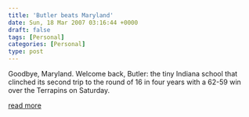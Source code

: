 ```yaml
---
title: 'Butler beats Maryland'
date: Sun, 18 Mar 2007 03:16:44 +0000
draft: false
tags: [Personal]
categories: [Personal]
type: post
---
```


Goodbye, Maryland. Welcome back, Butler: the tiny Indiana school that clinched its second trip to the round of 16 in four years with a 62-59 win over the Terrapins on Saturday.

[read more](http://sports.yahoo.com/ncaab/recap;_ylt=AjZ9otw_3H7KeT6BoeDpvbc5nYcB?gid=200703170343)